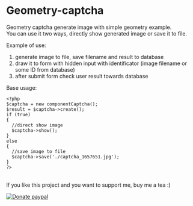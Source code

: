 Geometry-captcha
================
Geometry captcha generate image with simple geometry example.  
You can use it two ways, directly show generated image or save it to file.

Example of use:  
1. generate image to file, save filename and result to database  
2. draw it to form with hidden input with identificator (image filename or some ID from database)  
3. after submit form check user result towards database  


Base usage:
 
    <?php  
    $captcha = new componentCaptcha();  
    $result = $captcha->create();  
    if (true)  
    {  
      //direct show image  
      $captcha->show();  
    }  
    else  
    {  
      //save image to file  
      $captcha->save('./captcha_1657651.jpg');  
    }  
    ?>

\
If you like this project and you want to support me, buy me a tea :)

[![Donate paypal](https://www.paypalobjects.com/en_US/i/btn/btn_donateCC_LG.gif)](https://www.paypal.me/MichalStefanak)
